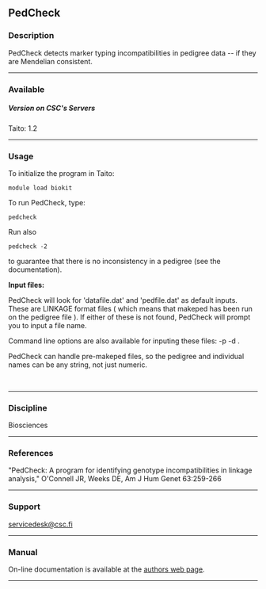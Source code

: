 ## PedCheck

### Description

PedCheck detects  marker typing incompatibilities in  pedigree data --
if they are Mendelian consistent.

------------------------------------------------------------------------

### Available

##### Version on CSC's Servers

  
Taito: 1.2

------------------------------------------------------------------------

### Usage

To initialize the program in Taito:

    module load biokit

To run PedCheck, type:

    pedcheck

Run also

    pedcheck -2

to guarantee  that there is  no inconsistency  in a pedigree  (see the
documentation).

**Input files:**

PedCheck  will look  for 'datafile.dat'  and 'pedfile.dat'  as default
inputs. These are LINKAGE format files  ( which means that makeped has
been run  on the  pedigree file ).  If either of  these is  not found,
PedCheck will prompt you to input a file name.

Command line options  are also available for inputing  these files: -p
-d .

PedCheck can handle pre-makeped files,  so the pedigree and individual
names can be any string, not just numeric.

 

------------------------------------------------------------------------

### Discipline

Biosciences  

------------------------------------------------------------------------

### References

"PedCheck:  A program  for identifying  genotype incompatibilities  in
linkage analysis," O'Connell JR, Weeks DE, Am J Hum Genet 63:259-266

------------------------------------------------------------------------

### Support

servicedesk@csc.fi

------------------------------------------------------------------------

### Manual

On-line documentation is available at the [authors web page].

------------------------------------------------------------------------

  [authors web page]: http://watson.hgen.pitt.edu/register/docs/pedcheck.html
